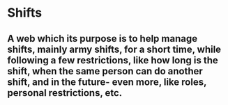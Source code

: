 # Shifts

## A web which its purpose is to help manage shifts, mainly army shifts, for a short time, while following a few restrictions, like how long is the shift, when the same person can do another shift, and in the future- even more, like roles, personal restrictions, etc.
